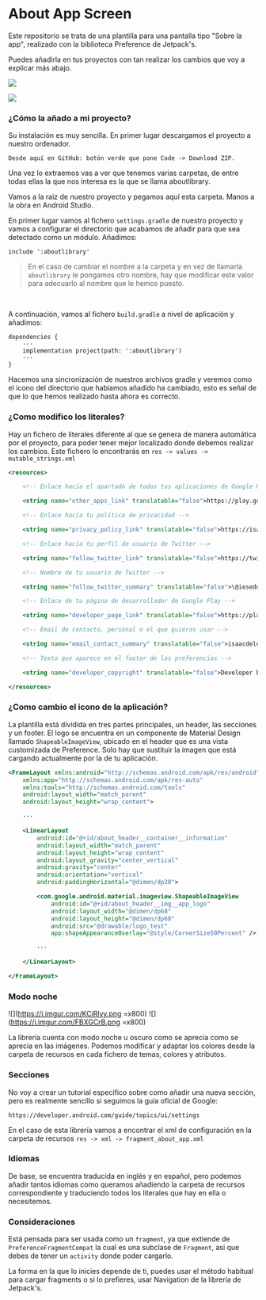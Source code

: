 # About App Screen

Este repositorio se trata de una plantilla para una pantalla tipo "Sobre la app", realizado con la biblioteca Preference de Jetpack's. 

Puedes añadirla en tus proyectos con tan realizar los cambios que voy a explicar más abajo.

![](https://i.imgur.com/pvyzxjJ.png)

![](https://i.imgur.com/RKC0qWU.png)

### ¿Cómo la añado a mi proyecto?

Su instalación es muy sencilla. En primer lugar descargamos el proyecto a nuestro ordenador.

`Desde aquí en GitHub: botón verde que pone Code -> Download ZIP.`

Una vez lo extraemos vas a ver que tenemos varias carpetas, de entre todas ellas la que nos interesa es la que se llama aboutlibrary.

Vamos a la raiz de nuestro proyecto y pegamos aquí esta carpeta. Manos a la obra en Android Studio.

En primer lugar vamos al fichero `settings.gradle` de nuestro proyecto y vamos a configurar el directorio que acabamos de añadir para que sea detectado como un módulo. Añadimos:

```
include ':aboutlibrary'
```
> En el caso de cambiar el nombre a la carpeta y en vez de llamarla `aboutlibrary` le pongamos otro nombre, hay que modificar este valor para adecuarlo al nombre que le hemos puesto.

</br>

A continuación, vamos al fichero `build.gradle` a nivel de aplicación y añadimos:

```
dependencies {
    ···
    implementation project(path: ':aboutlibrary')
    ···
}
```

Hacemos una sincronización de nuestros archivos gradle y veremos como el icono del directorio que habiamos añadido ha cambiado, esto es señal de que lo que hemos realizado hasta ahora es correcto.

### ¿Como modifico los literales?

Hay un fichero de literales diferente al que se genera de manera automática por el proyecto, para poder tener mejor localizado donde debemos realizar los cambios. Este fichero lo encontrarás en `res -> values -> mutable_strings.xml`

```xml
<resources>

    <!-- Enlace hacía el apartado de todas tus aplicaciones de Google Play -->

    <string name="other_apps_link" translatable="false">https://play.google.com/store/apps/collection/cluster?clp=igM4ChkKEzY3NDY1MTU1MzI0MDYzMjQzODQQCBgDEhkKEzY3NDY1MTU1MzI0MDYzMjQzODQQCBgDGAA%3D:S:ANO1ljJ_J6I&amp;gsr=CjuKAzgKGQoTNjc0NjUxNTUzMjQwNjMyNDM4NBAIGAMSGQoTNjc0NjUxNTUzMjQwNjMyNDM4NBAIGAMYAA%3D%3D:S:ANO1ljKZSDE</string>

    <!-- Enlace hacía tu política de privacidad -->

    <string name="privacy_policy_link" translatable="false">https://isaacdelosreyes.netlify.app/eula</string>

    <!-- Enlace hacía tu perfil de usuario de Twitter -->

    <string name="follow_twitter_link" translatable="false">https://twitter.com/iesedobleac</string>

    <!-- Nombre de tu usuario de Twitter -->

    <string name="follow_twitter_summary" translatable="false">\@iesedobleac</string>

    <!-- Enlace de tu página de desarrollador de Google Play -->

    <string name="developer_page_link" translatable="false">https://play.google.com/store/apps/dev?id=6746515532406324384</string>

    <!-- Email de contacto, personal o el que quieras usar -->

    <string name="email_contact_summary" translatable="false">isaacdelosredi@gmail.com</string>

    <!-- Texto que aparece en el footer de las preferencias -->

    <string name="developer_copyright" translatable="false">Developer by Isaac de los Reyes Díaz</string>

</resources>
```

### ¿Como cambio el icono de la aplicación?

La plantilla está dividida en tres partes principales, un header, las secciones y un footer. El logo se encuentra en un componente de Material Design llamado `ShapeableImageView`, ubicado en el header que es una vista customizada de Preference. Solo hay que sustituir la imagen que está cargando actualmente por la de tu aplicación.

```xml
<FrameLayout xmlns:android="http://schemas.android.com/apk/res/android"
    xmlns:app="http://schemas.android.com/apk/res-auto"
    xmlns:tools="http://schemas.android.com/tools"
    android:layout_width="match_parent"
    android:layout_height="wrap_content">

    ···

    <LinearLayout
        android:id="@+id/about_header__container__information"
        android:layout_width="match_parent"
        android:layout_height="wrap_content"
        android:layout_gravity="center_vertical"
        android:gravity="center"
        android:orientation="vertical"
        android:paddingHorizontal="@dimen/dp20">

        <com.google.android.material.imageview.ShapeableImageView
            android:id="@+id/about_header__img__app_logo"
            android:layout_width="@dimen/dp68"
            android:layout_height="@dimen/dp68"
            android:src="@drawable/logo_test"
            app:shapeAppearanceOverlay="@style/CornerSize50Percent" />

        ···

    </LinearLayout>

</FrameLayout>
```

### Modo noche

![](https://i.imgur.com/KCiRlyy.png =x800) ![](https://i.imgur.com/FBXGCrB.png =x800)

La librería cuenta con modo noche u oscuro como se aprecia como se aprecia en las imágenes. Podemos modificar y adaptar los colores desde la carpeta de recursos en cada fichero de temas, colores y atributos.

### Secciones

No voy a crear un tutorial especifico sobre como añadir una nueva sección, pero es realmente sencillo si seguimos la guía oficial de Google:

```
https://developer.android.com/guide/topics/ui/settings
```

En el caso de esta librería vamos a encontrar el xml de configuración en la carpeta de recursos `res -> xml -> fragment_about_app.xml`

### Idiomas

De base, se encuentra traducida en inglés y en español, pero podemos añadir tantos idiomas como queramos añadiendo la carpeta de recursos correspondiente y traduciendo todos los literales que hay en ella o necesitemos.

### Consideraciones

Está pensada para ser usada como un `fragment`, ya que extiende de `PreferenceFragmentCompat` la cual es una subclase de `Fragment`, asi que debes de tener un `activity` donde poder cargarlo.

La forma en la que lo inicies depende de ti, puedes usar el método habitual para cargar fragments o si lo prefieres, usar Navigation de la librería de Jetpack's.
